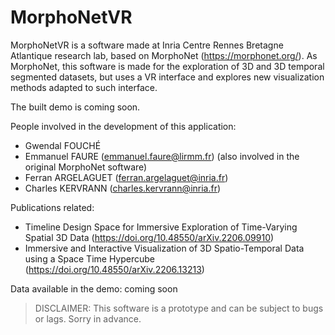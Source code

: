 # MorphoNetVR

MorphoNetVR is a software made at Inria Centre Rennes Bretagne Atlantique research lab, based on MorphoNet (https://morphonet.org/). As MorphoNet, this software is made for the exploration of 3D and 3D temporal segmented datasets, but uses a VR interface and explores new visualization methods adapted to such interface.

The built demo is coming soon.

People involved in the development of this application:
 - Gwendal FOUCHÉ
 - Emmanuel FAURE (emmanuel.faure@lirmm.fr) (also involved in the original MorphoNet software)
 - Ferran ARGELAGUET (ferran.argelaguet@inria.fr)
 - Charles KERVRANN (charles.kervrann@inria.fr)

Publications related:
 - Timeline Design Space for Immersive Exploration of Time-Varying Spatial 3D Data (https://doi.org/10.48550/arXiv.2206.09910)
 - Immersive and Interactive Visualization of 3D Spatio-Temporal Data using a Space Time Hypercube (https://doi.org/10.48550/arXiv.2206.13213)
 
 Data available in the demo: coming soon
  
 >DISCLAIMER: This software is a prototype and can be subject to bugs or lags. Sorry in advance.
